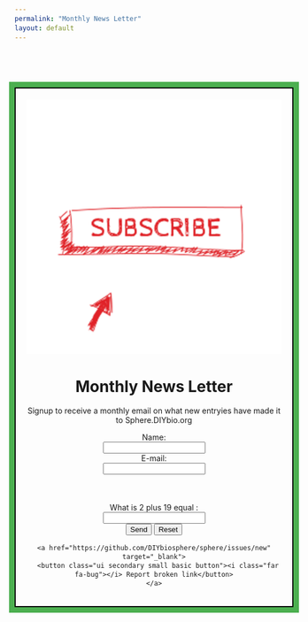 ```yaml
---
permalink: "Monthly News Letter"
layout: default
---
```


<style>
.boundingBox {
  border: 2px solid black;
  outline: #4CAF50 solid 10px;
  margin: auto;
  padding: 20px;
  text-align: center;
}
</style>
<br>
<br>
<br>
<br>
<div class = "boundingBox">
<div class="ui two column centered grid xo margin top bottom fivefold">
  <div class="center aligned column">
    <img class="ui centered medium image xo padding top bottom" src="/assets/gifs/subscribe.gif"></a>
    <h1 class="ui centered header">Monthly News Letter</h1>
    <p>Signup to receive a monthly email on what new entryies have made it to Sphere.DIYbio.org</p>
    <form action="mailto:sjamesparsonsjr@diybio.org" method="post" enctype="text/plain">
    Name:<br>
    <input type="text" name="name"><br>
    E-mail:<br>
    <input type="text" name="mail"><br><br>
    <br><br>  What is 2 plus 19 equal :<br>
    <input type="text" name="comment"<br><br>
    <input type="submit" value="Send">
    <input type="reset" value="Reset">
    </form>
</div>

    <a href="https://github.com/DIYbiosphere/sphere/issues/new" target="_blank">
      <button class="ui secondary small basic button"><i class="far fa-bug"></i> Report broken link</button>
    </a>
  </div>
</div>
